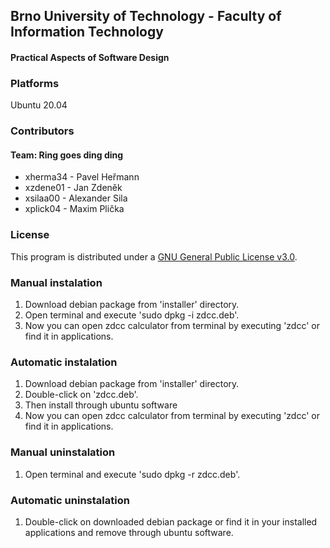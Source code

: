 ## Brno University of Technology - Faculty of Information Technology
#### Practical Aspects of Software Design

### Platforms
Ubuntu 20.04

### Contributors
#### Team: Ring goes ding ding
- xherma34 - Pavel Heřmann
- xzdene01 - Jan Zdeněk
- xsilaa00 - Alexander Sila
- xplick04 - Maxim Plička

### License
This program is distributed under a [GNU General Public License v3.0](LICENSE).

### Manual instalation
1. Download debian package from 'installer' directory.
2. Open terminal and execute 'sudo dpkg -i zdcc.deb'.
3. Now you can open zdcc calculator from terminal by executing 'zdcc' or find it in applications.
### Automatic instalation
1. Download debian package from 'installer' directory.
2. Double-click on 'zdcc.deb'.
3. Then install through ubuntu software
4. Now you can open zdcc calculator from terminal by executing 'zdcc' or find it in applications.

### Manual uninstalation
1. Open terminal and execute 'sudo dpkg -r zdcc.deb'.
### Automatic uninstalation
1. Double-click on downloaded debian package or find it in your installed applications and remove through ubuntu software.
